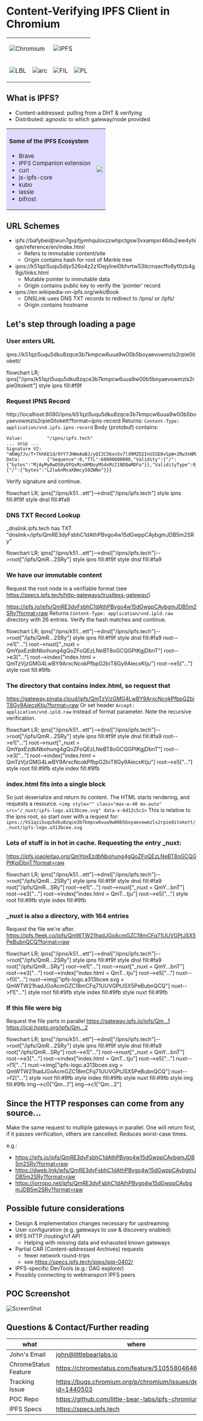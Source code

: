 <!--
theme: default
headingDivider: 3
style: |
  section {
    background-color: #CDEFFF;
    --color-canvas-subtle: #a9a9a9;
  }
  th {
    background-color: #CDEFFF;
  }
  th:empty {
    visibility: hidden;
  }
  img {
    display: block;
    margin-left: auto;
    margin-right: auto;
  }
  h1 {
    text-align: center;
  }
  h2 {
    text-align: center;
  }
  h3 {
    text-align: left;
  }
--> 

# Content-Verifying IPFS Client in Chromium

<table style="margin-left:auto;margin-right:auto;">
<tr >
<td colspan="2">

![Chromium](chromium.png)
</td><td colspan="2">

![IPFS](ipfs.png) 
</td></tr>

<tr>
<td>

![LBL](lbl.png)
</td><td>

![arc](arc.png)
</td><td>

![FIL](fil.png)
</td><td>

![PL](pl.png)
</tr></table>

## What is IPFS?
* Content-addressed: pulling from a DHT & verifying
* Distributed: agnostic to which gateway/node provided

<table border="0"><tr><td style="background-color: #DFDAFF; font-size: 15px;">

#### Some of the IPFS Ecosystem
- Brave 
- IPFS Companion extension
- curl 
- js-ipfs-core
- kubo
- lassie
- bifrost
</td><td style="background-color: #DFDAFF">

![](back.png)

</td></tr></table>

## URL Schemes

* ipfs://bafybeidjtwun7gvpfjymhquloxzzwhpctgsw3vxampxr46du2we4yhiqje/reference/en/index.html
  - Refers to immutable content/site
  - Origin contains hash for root of Merkle tree
* ipns://k51qzi5uqu5dijv526o4z2z10ejylnel0bfvrtw53itcmsecffo8yf0zb4g9gi/links.html
  - Mutable pointer to immutable data
  - Origin contains public key to verify the 'pointer' record
* ipns://en.wikipedia-on-ipfs.org/wiki/Book
  - DNSLink uses DNS TXT records to redirect to /ipns/ or /ipfs/
  - Origin contains hostname

## Let's step through loading a page
<script type="module">
  import mermaid from 'https://cdn.jsdelivr.net/npm/mermaid@10/dist/mermaid.esm.min.mjs';
  mermaid.initialize({ startOnLoad: true });
</script>

### User enters URL
ipns://k51qzi5uqu5dku8zqce3b7kmpcw6uua9w00b5boyaevowmzls2rpie0itokett/
<div class="mermaid">
flowchart LR;
    ipns["/ipns/k51qzi5uqu5dku8zqce3b7kmpcw6uua9w00b5boyaevowmzls2rpie0itokett"]
    style ipns fill:#f9f
</div>

### Request IPNS Record
http://localhost:8080/ipns/k51qzi5uqu5dku8zqce3b7kmpcw6uua9w00b5boyaevowmzls2rpie0itokett?format=ipns-record
Returns: `Content-Type: application/vnd.ipfs.ipns-record`
Body (protobuf) contains:
```
Value:         "/ipns/ipfs.tech"
... snip ...
Signature V2:  "mKWg7Jv/T+7hhKE1d/9YY7JHWeAaBJ/yQI3C56xn5v7ld9MZO2InUIGE0vSpW+ZRw3nNMJJT+usye8Tt2GRqpCw"
Data:          {"Sequence":0,"TTL":60000000000,"Validity":{"/":{"bytes":"MjAyMy0wOS0yOFQxMzo0MDoyMS4xMzI1NDQwMDFa"}},"ValidityType":0,"Value":{"/":{"bytes":"L2lwbnMvaXBmcy50ZWNo"}}}
```
Verify signature and continue.
<div class="mermaid">
flowchart LR;
    ipns["/ipns/k51...ett"]-->dnsl["/ipns/ipfs.tech"]
    style ipns fill:#f9f
    style dnsl fill:#fa9
</div> 

### DNS TXT Record Lookup
_dnslink.ipfs.tech has TXT "dnslink=/ipfs/QmRE3dyFsbhC1dAthPBvgo4w15dGwppCAybgmJDB5m2SRy"
<div class="mermaid">
flowchart LR;
    ipns["/ipns/k51...ett"]-->dnsl["/ipns/ipfs.tech"]-->root["/ipfs/QmR...2SRy"]
    style ipns fill:#f9f
    style dnsl fill:#fa9
</div>

### We have our immutable content
Request the root node in a verifiable format 
(see https://specs.ipfs.tech/http-gateways/trustless-gateway/)

https://ipfs.io/ipfs/QmRE3dyFsbhC1dAthPBvgo4w15dGwppCAybgmJDB5m2SRy?format=raw
Returns `Content-Type: application/vnd.ipld.raw` directory with 26 entries.
Verify the hash matches and continue.
<div class="mermaid">
flowchart LR;
    ipns["/ipns/k51...ett"]-->dnsl["/ipns/ipfs.tech"]-->root["/ipfs/QmR...2SRy"]
    style ipns fill:#f9f
    style dnsl fill:#fa9
    root-->e1["..."]
    root-->nuxt["_nuxt = QmYpxEzdbNbohung4gQoZFoQEzLNeBT8oGCQGPtKgjDbnT"]
    root-->e3["..."]
    root-->index["index.html = QmTzVjzGMG4LwBY9ArxcNcokPfbpG2biT8Gy9AiecxKtju"]
    root-->e5["..."]
    style root fill:#9fb
</div>

### The directory that contains index.html, so request that
https://gateway.pinata.cloud/ipfs/QmTzVjzGMG4LwBY9ArxcNcokPfbpG2biT8Gy9AiecxKtju?format=raw
Or set header `Accept: application/vnd.ipld.raw` instead of format parameter.
Note the recursive verification.
<div class="mermaid">
flowchart LR;
    ipns["/ipns/k51...ett"]-->dnsl["/ipns/ipfs.tech"]-->root["/ipfs/QmR...2SRy"]
    style ipns fill:#f9f
    style dnsl fill:#fa9
    root-->e1["..."]
    root-->nuxt["_nuxt = QmYpxEzdbNbohung4gQoZFoQEzLNeBT8oGCQGPtKgjDbnT"]
    root-->e3["..."]
    root-->index["index.html = QmTzVjzGMG4LwBY9ArxcNcokPfbpG2biT8Gy9AiecxKtju"]
    root-->e5["..."]
    style root fill:#9fb
    style index fill:#9fb
</div>

### index.html fits into a single block
So just deserialize and return its content. 
The HTML starts rendering, and requests a resource.
`<img style="" class="max-w-40 mx-auto" src="/_nuxt/ipfs-logo.a313bcee.svg" data-v-6d12c5c1>`
This is relative to the ipns root, so start over with a request for:
`ipns://k51qzi5uqu5dku8zqce3b7kmpcw6uua9w00b5boyaevowmzls2rpie0itokett/_nuxt/ipfs-logo.a313bcee.svg`

### Lots of stuff is in hot in cache. Requesting the entry _nuxt:
https://ipfs.joaoleitao.org/QmYpxEzdbNbohung4gQoZFoQEzLNeBT8oGCQGPtKgjDbnT?format=raw
<div class="mermaid">
flowchart LR;
    ipns["/ipns/k51...ett"]-->dnsl["/ipns/ipfs.tech"]-->root["/ipfs/QmR...2SRy"]
    style ipns fill:#f9f
    style dnsl fill:#fa9
    root["/ipfs/QmR...SRy"]
    root-->e1["..."]
    root-->nuxt["_nuxt = QmY...bnT"]
    root-->e3["..."]
    root-->index["index.html = QmT...tju"]
    root-->e5["..."]
    style root fill:#9fb
    style index fill:#9fb
</div>

### _nuxt is also a directory, with 164 entries
Request the file we're after.
https://ipfs.fleek.co/ipfs/QmWTW21hadJGoAcmGZC18mCFq71UUVGPtJSX5PeBubnQCQ?format=raw
<div class="mermaid">
flowchart LR;
    ipns["/ipns/k51...ett"]-->dnsl["/ipns/ipfs.tech"]-->root["/ipfs/QmR...2SRy"]
    style ipns fill:#f9f
    style dnsl fill:#fa9
    root["/ipfs/QmR...SRy"]
    root-->e1["..."]
    root-->nuxt["_nuxt = QmY...bnT"]
    root-->e3["..."]
    root-->index["index.html = QmT...tju"]
    root-->e5["..."]
    nuxt-->f0["..."]
    nuxt-->img["ipfs-logo.a313bcee.svg = QmWTW21hadJGoAcmGZC18mCFq71UUVGPtJSX5PeBubnQCQ"]
    nuxt-->f1["..."]
    style root fill:#9fb
    style index fill:#9fb
    style nuxt fill:#9fb
</div>

### If this file were big
Request the file parts in parallel
https://gateway.ipfs.io/ipfs/Qm...1
https://jcsl.hopto.org/ipfs/Qm...2
<div class="mermaid">
flowchart LR;
    ipns["/ipns/k51...ett"]-->dnsl["/ipns/ipfs.tech"]-->root["/ipfs/QmR...2SRy"]
    style ipns fill:#f9f
    style dnsl fill:#fa9
    root["/ipfs/QmR...SRy"]
    root-->e1["..."]
    root-->nuxt["_nuxt = QmY...bnT"]
    root-->e3["..."]
    root-->index["index.html = QmT...tju"]
    root-->e5["..."]
    nuxt-->f1["..."]
    nuxt-->img["ipfs-logo.a313bcee.svg = QmWTW21hadJGoAcmGZC18mCFq71UUVGPtJSX5PeBubnQCQ"]
    nuxt-->f2["..."]
    style root fill:#9fb
    style index fill:#9fb
    style nuxt fill:#9fb
    style img fill:#9fb
    img-->c0["Qm...1"]
    img-->c1["Qm...2"]
</div>

## Since the HTTP responses can come from any source...

Make the same request to multiple gateways in parallel. 
One will return first, if it passes verification, others are cancelled. 
Reduces worst-case times. 

e.g.:

- https://ipfs.io/ipfs/QmRE3dyFsbhC1dAthPBvgo4w15dGwppCAybgmJDB5m2SRy?format=raw
- https://dweb.link/ipfs/QmRE3dyFsbhC1dAthPBvgo4w15dGwppCAybgmJDB5m2SRy?format=raw
- https://jorropo.net/ipfs/QmRE3dyFsbhC1dAthPBvgo4w15dGwppCAybgmJDB5m2SRy?format=raw

## Possible future considerations

* Design & implementation changes necessary for upstreaming
* User configuration (e.g. gateways to use & discovery enabled)
* IPFS HTTP /routing/v1 API 
  - Helping with missing data and exhausted known gateways
* Partial CAR (Content-addressed Archives) requests 
  - fewer network round-trips 
  - see https://specs.ipfs.tech/ipips/ipip-0402/
* IPFS-specific DevTools (e.g.: DAG explorer)
* Possibly connecting to webtransport IPFS peers

## POC Screenshot

![ScreenShot](icss.png)

## Questions & Contact/Further reading

| what                 | where                                                         |
|----------------------|---------------------------------------------------------------|
| John's Email         | john@littlebearlabs.io                                        |
| ChromeStatus Feature | https://chromestatus.com/feature/5105580464668672             |
| Tracking Issue       | https://bugs.chromium.org/p/chromium/issues/detail?id=1440503 |
| POC Repo             | https://github.com/little-bear-labs/ipfs-chromium             |
| IPFS Specs           | https://specs.ipfs.tech                                       |
